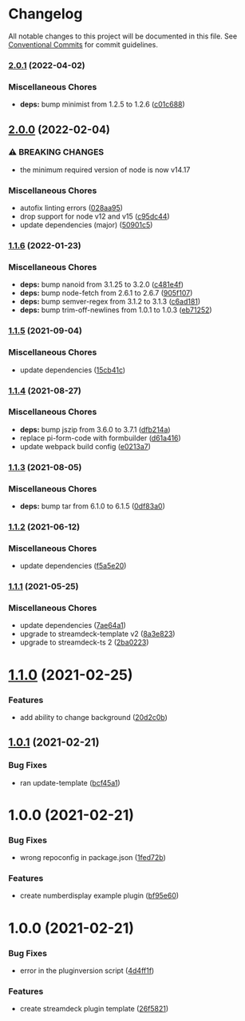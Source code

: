 # Changelog

All notable changes to this project will be documented in this file. See
[Conventional Commits](https://conventionalcommits.org) for commit guidelines.

### [2.0.1](https://github.com/rweich/streamdeck-ts-numberdisplay/compare/v2.0.0...v2.0.1) (2022-04-02)


### Miscellaneous Chores

* **deps:** bump minimist from 1.2.5 to 1.2.6 ([c01c688](https://github.com/rweich/streamdeck-ts-numberdisplay/commit/c01c6880125417a918618f26ef6f8114e1fec34b))

## [2.0.0](https://github.com/rweich/streamdeck-ts-numberdisplay/compare/v1.1.6...v2.0.0) (2022-02-04)


### ⚠ BREAKING CHANGES

* the minimum required version of node is now v14.17

### Miscellaneous Chores

* autofix linting errors ([028aa95](https://github.com/rweich/streamdeck-ts-numberdisplay/commit/028aa9553fa4b938cb35e254d8f9b78884fd42db))
* drop support for node v12 and v15 ([c95dc44](https://github.com/rweich/streamdeck-ts-numberdisplay/commit/c95dc44a7030ad3d16fa13568893268fe1570bc4))
* update dependencies (major) ([50901c5](https://github.com/rweich/streamdeck-ts-numberdisplay/commit/50901c570d43b0dd45c8903c6edf4526f893cd36))

### [1.1.6](https://github.com/rweich/streamdeck-ts-numberdisplay/compare/v1.1.5...v1.1.6) (2022-01-23)


### Miscellaneous Chores

* **deps:** bump nanoid from 3.1.25 to 3.2.0 ([c481e4f](https://github.com/rweich/streamdeck-ts-numberdisplay/commit/c481e4fdcc78b5b9287e9961866ec25263ea0d24))
* **deps:** bump node-fetch from 2.6.1 to 2.6.7 ([905f107](https://github.com/rweich/streamdeck-ts-numberdisplay/commit/905f1078887e159fb9098aa4941bc10803692882))
* **deps:** bump semver-regex from 3.1.2 to 3.1.3 ([c6ad181](https://github.com/rweich/streamdeck-ts-numberdisplay/commit/c6ad1818130993e4ea5597e132a3bec4c6b9152f))
* **deps:** bump trim-off-newlines from 1.0.1 to 1.0.3 ([eb71252](https://github.com/rweich/streamdeck-ts-numberdisplay/commit/eb712520598bd34b1f6efee608bbae53d82a4111))

### [1.1.5](https://github.com/rweich/streamdeck-ts-numberdisplay/compare/v1.1.4...v1.1.5) (2021-09-04)


### Miscellaneous Chores

* update dependencies ([15cb41c](https://github.com/rweich/streamdeck-ts-numberdisplay/commit/15cb41cef1aa7724e03b6bc7346346d503f2b1b5))

### [1.1.4](https://github.com/rweich/streamdeck-ts-numberdisplay/compare/v1.1.3...v1.1.4) (2021-08-27)


### Miscellaneous Chores

* **deps:** bump jszip from 3.6.0 to 3.7.1 ([dfb214a](https://github.com/rweich/streamdeck-ts-numberdisplay/commit/dfb214a0513dd832e179568dc69474ff81750942))
* replace pi-form-code with formbuilder ([d61a416](https://github.com/rweich/streamdeck-ts-numberdisplay/commit/d61a4160298d0058a7692482e6694beb4b04b53d))
* update webpack build config ([e0213a7](https://github.com/rweich/streamdeck-ts-numberdisplay/commit/e0213a71ac303101d5fd3388ead7869cf97ce54e))

### [1.1.3](https://github.com/rweich/streamdeck-ts-numberdisplay/compare/v1.1.2...v1.1.3) (2021-08-05)


### Miscellaneous Chores

* **deps:** bump tar from 6.1.0 to 6.1.5 ([0df83a0](https://github.com/rweich/streamdeck-ts-numberdisplay/commit/0df83a06b83e0ef1f1e5c627242489932f943009))

### [1.1.2](https://github.com/rweich/streamdeck-ts-numberdisplay/compare/v1.1.1...v1.1.2) (2021-06-12)


### Miscellaneous Chores

* update dependencies ([f5a5e20](https://github.com/rweich/streamdeck-ts-numberdisplay/commit/f5a5e20d08cdae33771bf5e0e4c1c7453e08ee61))

### [1.1.1](https://github.com/rweich/streamdeck-ts-numberdisplay/compare/v1.1.0...v1.1.1) (2021-05-25)


### Miscellaneous Chores

* update dependencies ([7ae64a1](https://github.com/rweich/streamdeck-ts-numberdisplay/commit/7ae64a1631eb5236065240d0edc926c679a1fbba))
* upgrade to streamdeck-template v2 ([8a3e823](https://github.com/rweich/streamdeck-ts-numberdisplay/commit/8a3e8233ae8b122e523c5867237902386fdde73b))
* upgrade to streamdeck-ts 2 ([2ba0223](https://github.com/rweich/streamdeck-ts-numberdisplay/commit/2ba022391ac5649f5972eac2e517d000dad3ac8a))

# [1.1.0](https://github.com/rweich/streamdeck-ts-numberdisplay/compare/v1.0.1...v1.1.0) (2021-02-25)


### Features

* add ability to change background ([20d2c0b](https://github.com/rweich/streamdeck-ts-numberdisplay/commit/20d2c0bfaf9805cbe7fd709b1a3e087f9b8e798f))

## [1.0.1](https://github.com/rweich/streamdeck-ts-numberdisplay/compare/v1.0.0...v1.0.1) (2021-02-21)


### Bug Fixes

* ran update-template ([bcf45a1](https://github.com/rweich/streamdeck-ts-numberdisplay/commit/bcf45a1a4c96c0e0a010c554ae5dece3d1972181))

# 1.0.0 (2021-02-21)


### Bug Fixes

* wrong repoconfig in package.json ([1fed72b](https://github.com/rweich/streamdeck-ts-numberdisplay/commit/1fed72b56df3873608674bccd7971d07c4e89a48))


### Features

* create numberdisplay example plugin ([bf95e60](https://github.com/rweich/streamdeck-ts-numberdisplay/commit/bf95e60ac5140052cf5efc16b0c31b780e6a21a5))

# 1.0.0 (2021-02-21)


### Bug Fixes

* error in the pluginversion script ([4d4ff1f](https://github.com/rweich/streamdeck-ts-template/commit/4d4ff1fb6ce21fdf09c247f68dea24c6f64b03b7))


### Features

* create streamdeck plugin template ([26f5821](https://github.com/rweich/streamdeck-ts-template/commit/26f5821629a3c5b16b556b9915772ea707524e68))
